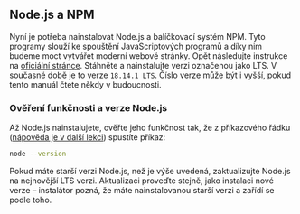 ## Node.js a NPM

Nyní je potřeba nainstalovat Node.js a balíčkovací systém NPM. Tyto programy slouží ke spouštění JavaScriptových programů a díky nim budeme moct vytvářet moderní webové stránky. Opět následujte instrukce na [oficiální stránce](https://nodejs.org). Stáhněte a nainstalujte verzi označenou jako LTS. V současné době je to verze `18.14.1 LTS`. Číslo verze může být i vyšší, pokud tento manuál čtete někdy v budoucnosti.

### Ověření funkčnosti a verze Node.js
Až Node.js nainstalujete, ověřte jeho funkčnost tak, že z příkazového řádku ([nápověda je v další lekci](https://kodim.cz/kurzy/daweb/priprava/klavesnice-terminal/terminal)) spustíte příkaz:

```bash
node --version
```

Pokud máte starší verzi Node.js, než je výše uvedená, zaktualizujte Node.js na nejnovější LTS verzi. Aktualizaci proveďte stejně, jako instalaci nové verze – instalátor pozná, že máte nainstalovanou starší verzi a zařídí se podle toho.
